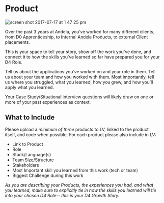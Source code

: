 # Product
![screen shot 2017-07-17 at 1 47 25 pm](https://user-images.githubusercontent.com/5239538/28281874-863dbe88-6af6-11e7-9dfb-87c1b1814de3.png)

Over the past 3 years at Andela, you’ve worked for many different clients, from D0 Apprenticeship, to Internal Andela Products, to external Client placements. 

This is your space to tell your story, show off the work you’ve done, and connect it to how the skills you’ve learned so far have prepared you for your D4 Role.

Tell us about the applications you’ve worked on and your role in them. Tell us about your team and how you worked with them.  Most importantly, tell us where you struggled, what you learned, how you grew, and how you’ll apply what you learned. 

Your Case Study/Situational interview questions will likely draw on one or more of your past experiences as context. 

## What to Include
Please upload a *minimum of three* products to LV, linked to the product itself, and code when possible. For each product please also include in LV: 
- Link to Product
- Role
- Stack/Language(s)
- Team Size/Structure
- Stakeholders
- Most Important skill you learned from this work (tech or team)
- Biggest Challenge during this work

*As you are describing your Products, the experiences you had, and what you learned, make sure to explicitly tie in how the skills you learned will tie into your chosen D4 Role-- this is your D4 Growth Story.*




